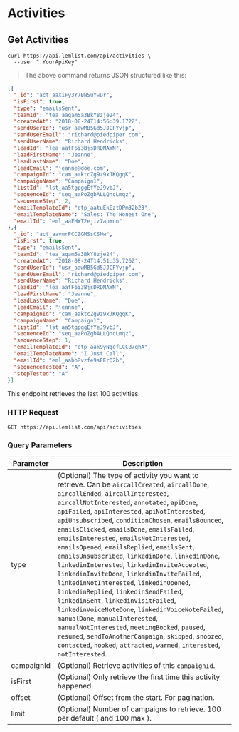 # Activities

## Get Activities

```shell
curl https://api.lemlist.com/api/activities \
  --user ":YourApiKey"
```

> The above command returns JSON structured like this:

```json
[{
  "_id": "act_aaXiFy3Y7BNSuYwDr",
  "isFirst": true,
  "type": "emailsSent",
  "teamId": "tea_aaqam5a3BkY8zje24",
  "createdAt": "2018-08-24T14:56:39.172Z",
  "sendUserId": "usr_aawMB5Gd5JJCFYvjp",
  "sendUserEmail": "richard@piedpiper.com",
  "sendUserName": "Richard Hendricks",
  "leadId": "lea_aafF6i3BjsDRDNAWN",
  "leadFirstName": "Jeanne",
  "leadLastName": "Doe",
  "leadEmail": "jeanne@doe.com",
  "campaignId": "cam_aaktcZg9z9xJKQgqK",
  "campaignName": "Campaign1",
  "listId": "lst_aa5tgpggEfYeJ9vbJ",
  "sequenceId": "seq_aaPoZgbALLQhcLmqz",
  "sequenceStep": 2,
  "emailTemplateId": "etp_aatuEkEztDPm32b23",
  "emailTemplateName": "Sales: The Honest One",
  "emailId": "eml_aaFHxT2ejiz7apYnn"
},{
  "_id": "act_aavmrPCCZGMSsCSNw",
  "isFirst": true,
  "type": "emailsSent",
  "teamId": "tea_aqam5a3BkY8zje24",
  "createdAt": "2018-08-24T14:51:35.726Z",
  "sendUserId": "usr_aawMB5Gd5JJCFYvjp",
  "sendUserEmail": "richard@piedpiper.com",
  "sendUserName": "Richard Hendricks",
  "leadId": "lea_aafF6i3BjsDRDNAWN",
  "leadFirstName": "Jeanne",
  "leadLastName": "Doe",
  "leadEmail": "jeanne",
  "campaignId": "cam_aaktcZg9z9xJKQgqK",
  "campaignName": "Campaign1",
  "listId": "lst_aa5tgpggEfYeJ9vbJ",
  "sequenceId": "seq_aaPoZgbALLQhcLmqz",
  "sequenceStep": 1,
  "emailTemplateId": "etp_aak9yNgefLCCB7ghA",
  "emailTemplateName": "I Just Call",
  "emailId": "eml_aabhRvzfe9sFErQ2b",
  "sequenceTested": "A",
  "stepTested": "A"
}]
```

This endpoint retrieves the last 100 activities.

### HTTP Request

`GET https://api.lemlist.com/api/activities`

### Query Parameters

Parameter | Description
--------- | -----------
type | (Optional) The type of activity you want to retrieve. Can be `aircallCreated`, `aircallDone`, `aircallEnded`, `aircallInterested`, `aircallNotInterested`, `annotated`, `apiDone`, `apiFailed`, `apiInterested`, `apiNotInterested`, `apiUnsubscribed`, `conditionChosen`, `emailsBounced`, `emailsClicked`, `emailsDone`, `emailsFailed`, `emailsInterested`, `emailsNotInterested`, `emailsOpened`, `emailsReplied`, `emailsSent`, `emailsUnsubscribed`, `linkedinDone`, `linkedinDone`, `linkedinInterested`, `linkedinInviteAccepted`, `linkedinInviteDone`, `linkedinInviteFailed`, `linkedinNotInterested`, `linkedinOpened`, `linkedinReplied`, `linkedinSendFailed`, `linkedinSent`, `linkedinVisitFailed`, `linkedinVoiceNoteDone`, `linkedinVoiceNoteFailed`, `manualDone`, `manualInterested`, `manualNotInterested`, `meetingBooked`, `paused`, `resumed`, `sendToAnotherCampaign`, `skipped`, `snoozed`, `contacted`, `hooked`, `attracted`, `warmed`, `interested`, `notInterested`.
campaignId | (Optional) Retrieve activities of this `campaignId`.
isFirst | (Optional) Only retrieve the first time this activity happened.
offset | (Optional) Offset from the start. For pagination.
limit | (Optional) Number of campaigns to retrieve. 100 per default ( and 100 max ).
